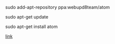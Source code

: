 sudo add-apt-repository ppa:webupd8team/atom

sudo apt-get update

sudo apt-get install atom

[link](http://www.webupd8.org/2014/05/install-atom-text-editor-in-ubuntu-via-ppa.html)
